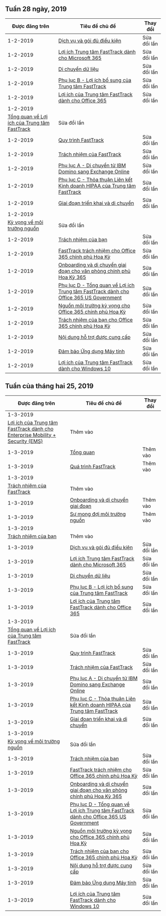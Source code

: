 <!-- This file is generated automatically each week. Changes made to this file will be overwritten.-->




## <a name="week-of-january-28-2019"></a>Tuần 28 ngày, 2019


| Được đăng trên |Tiêu đề chủ đề | Thay đổi |
|------|------------|--------|
| 1-2-2019 | [Dịch vụ và gói đủ điều kiện](/FastTrack/m365-eligible-services-and-plans) | Sửa đổi lần |
| 1-2-2019 | [Lợi ích Trung tâm FastTrack dành cho Microsoft 365](/FastTrack/m365-fasttrack-benefit-overview) | Sửa đổi lần |
| 1-2-2019 | [Di chuyển dữ liệu](/FastTrack/o365-data-migration) | Sửa đổi lần |
| 1-2-2019 | [Phụ lục B - Lợi ích bổ sung của Trung tâm FastTrack](/FastTrack/o365-fasttrack-additional-benefits) | Sửa đổi lần |
| 1-2-2019 | [Lợi ích của Trung tâm FastTrack dành cho Office 365](/FastTrack/o365-fasttrack-benefit-for-office-365) | Sửa đổi lần |
| 1-2-2019 | 
  [Tổng quan về Lợi ích của Trung tâm FastTrack](/FastTrack/o365-fasttrack-benefit-overview) | Sửa đổi lần |
| 1-2-2019 | [Quy trình FastTrack](/FastTrack/o365-fasttrack-process) | Sửa đổi lần |
| 1-2-2019 | [Trách nhiệm của FastTrack](/FastTrack/o365-fasttrack-responsibilities) | Sửa đổi lần |
| 1-2-2019 | [Phụ lục A - Di chuyển từ IBM Domino sang Exchange Online](/FastTrack/o365-from-ibm-domino-to-exchange-online) | Sửa đổi lần |
| 1-2-2019 | [Phụ lục C - Thỏa thuận Liên kết Kinh doanh HIPAA của Trung tâm FastTrack](/FastTrack/o365-hipaa-business-associate-agreement) | Sửa đổi lần |
| 1-2-2019 | [Giai đoạn triển khai và di chuyển](/FastTrack/o365-onboarding-and-migration) | Sửa đổi lần |
| 1-2-2019 | 
  [Kỳ vọng về môi trường nguồn](/FastTrack/o365-source-environment-expectations) | Sửa đổi lần |
| 1-2-2019 | [Trách nhiệm của bạn](/FastTrack/o365-your-responsibilities) | Sửa đổi lần |
| 1-2-2019 | [FastTrack trách nhiệm cho Office 365 chính phủ Hoa Kỳ](/FastTrack/us-gov-appendix-fasttrack-responsibilities) | Sửa đổi lần |
| 1-2-2019 | [Onboarding và di chuyển giai đoạn cho văn phòng chính phủ Hoa Kỳ 365](/FastTrack/us-gov-appendix-onboarding-and-migration) | Sửa đổi lần |
| 1-2-2019 | [Phụ lục D - Tổng quan về Lợi ích Trung tâm FastTrack dành cho Office 365 US Government](/FastTrack/us-gov-appendix-overview) | Sửa đổi lần |
| 1-2-2019 | [Nguồn môi trường kỳ vọng cho Office 365 chính phủ Hoa Kỳ](/FastTrack/us-gov-appendix-source-environment-expectations) | Sửa đổi lần |
| 1-2-2019 | [Trách nhiệm của bạn cho Office 365 chính phủ Hoa Kỳ](/FastTrack/us-gov-appendix-your-responsibilities) | Sửa đổi lần |
| 1-2-2019 | [Nội dung hỗ trợ được cung cấp](/FastTrack/win-10-daa-assistance-offered) | Sửa đổi lần |
| 1-2-2019 | [Đảm bảo Ứng dụng Máy tính ](/FastTrack/win-10-desktop-app-assure) | Sửa đổi lần |
| 1-2-2019 | [Lợi ích của Trung tâm FastTrack dành cho Windows 10](/FastTrack/win-10-fasttrack-benefit-for-windows-10) | Sửa đổi lần |


## <a name="week-of-february-25-2019"></a>Tuần của tháng hai 25, 2019


| Được đăng trên |Tiêu đề chủ đề | Thay đổi |
|------|------------|--------|
| 1-3-2019 | 
  [Lợi ích của Trung tâm FastTrack dành cho Enterprise Mobility + Security (EMS)](/FastTrack/ems-fasttrack-benefit-for-ems) | Thêm vào |
| 1-3-2019 | [Tổng quan](/FastTrack/ems-fasttrack-benefit-overview) | Thêm vào |
| 1-3-2019 | [Quá trình FastTrack](/FastTrack/ems-fasttrack-process) | Thêm vào |
| 1-3-2019 | 
  [Trách nhiệm của FastTrack](/FastTrack/ems-fasttrack-responsibilities) | Thêm vào |
| 1-3-2019 | [Onboarding và di chuyển giai đoạn](/FastTrack/ems-onboarding-phases) | Thêm vào |
| 1-3-2019 | [Sự mong đợi môi trường nguồn](/FastTrack/ems-source-environment-expectations) | Thêm vào |
| 1-3-2019 | 
  [Trách nhiệm của bạn](/FastTrack/ems-your-responsibilities) | Thêm vào |
| 1-3-2019 | [Dịch vụ và gói đủ điều kiện](/FastTrack/m365-eligible-services-and-plans) | Sửa đổi lần |
| 1-3-2019 | [Lợi ích Trung tâm FastTrack dành cho Microsoft 365](/FastTrack/m365-fasttrack-benefit-overview) | Sửa đổi lần |
| 1-3-2019 | [Di chuyển dữ liệu](/FastTrack/o365-data-migration) | Sửa đổi lần |
| 1-3-2019 | [Phụ lục B - Lợi ích bổ sung của Trung tâm FastTrack](/FastTrack/o365-fasttrack-additional-benefits) | Sửa đổi lần |
| 1-3-2019 | [Lợi ích của Trung tâm FastTrack dành cho Office 365](/FastTrack/o365-fasttrack-benefit-for-office-365) | Sửa đổi lần |
| 1-3-2019 | 
  [Tổng quan về Lợi ích của Trung tâm FastTrack](/FastTrack/o365-fasttrack-benefit-overview) | Sửa đổi lần |
| 1-3-2019 | [Quy trình FastTrack](/FastTrack/o365-fasttrack-process) | Sửa đổi lần |
| 1-3-2019 | [Trách nhiệm của FastTrack](/FastTrack/o365-fasttrack-responsibilities) | Sửa đổi lần |
| 1-3-2019 | [Phụ lục A - Di chuyển từ IBM Domino sang Exchange Online](/FastTrack/o365-from-ibm-domino-to-exchange-online) | Sửa đổi lần |
| 1-3-2019 | [Phụ lục C - Thỏa thuận Liên kết Kinh doanh HIPAA của Trung tâm FastTrack](/FastTrack/o365-hipaa-business-associate-agreement) | Sửa đổi lần |
| 1-3-2019 | [Giai đoạn triển khai và di chuyển](/FastTrack/o365-onboarding-and-migration) | Sửa đổi lần |
| 1-3-2019 | 
  [Kỳ vọng về môi trường nguồn](/FastTrack/o365-source-environment-expectations) | Sửa đổi lần |
| 1-3-2019 | [Trách nhiệm của bạn](/FastTrack/o365-your-responsibilities) | Sửa đổi lần |
| 1-3-2019 | [FastTrack trách nhiệm cho Office 365 chính phủ Hoa Kỳ](/FastTrack/us-gov-appendix-fasttrack-responsibilities) | Sửa đổi lần |
| 1-3-2019 | [Onboarding và di chuyển giai đoạn cho văn phòng chính phủ Hoa Kỳ 365](/FastTrack/us-gov-appendix-onboarding-and-migration) | Sửa đổi lần |
| 1-3-2019 | [Phụ lục D - Tổng quan về Lợi ích Trung tâm FastTrack dành cho Office 365 US Government](/FastTrack/us-gov-appendix-overview) | Sửa đổi lần |
| 1-3-2019 | [Nguồn môi trường kỳ vọng cho Office 365 chính phủ Hoa Kỳ](/FastTrack/us-gov-appendix-source-environment-expectations) | Sửa đổi lần |
| 1-3-2019 | [Trách nhiệm của bạn cho Office 365 chính phủ Hoa Kỳ](/FastTrack/us-gov-appendix-your-responsibilities) | Sửa đổi lần |
| 1-3-2019 | [Nội dung hỗ trợ được cung cấp](/FastTrack/win-10-daa-assistance-offered) | Sửa đổi lần |
| 1-3-2019 | [Đảm bảo Ứng dụng Máy tính ](/FastTrack/win-10-desktop-app-assure) | Sửa đổi lần |
| 1-3-2019 | [Lợi ích của Trung tâm FastTrack dành cho Windows 10](/FastTrack/win-10-fasttrack-benefit-for-windows-10) | Sửa đổi lần |
